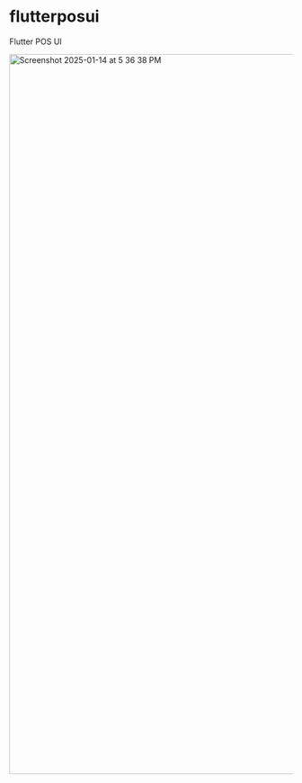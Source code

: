 # flutterposui

Flutter POS UI

<img width="1280" alt="Screenshot 2025-01-14 at 5 36 38 PM" src="https://github.com/user-attachments/assets/d4a0c90e-2cff-4403-b351-5fa258dcd89c" />

